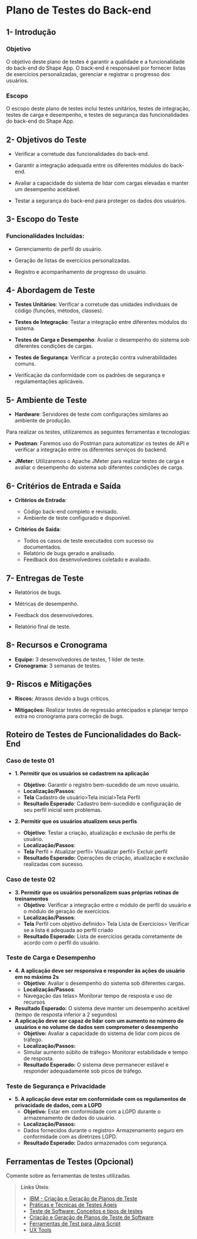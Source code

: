 # Plano de Testes do Back-end

## 1- Introdução

### Objetivo

O objetivo deste plano de testes é garantir a qualidade e a funcionalidade do back-end do Shape App. O back-end é responsável por fornecer listas de exercícios personalizadas, gerenciar e registrar o progresso dos usuários. 

### Escopo

O escopo deste plano de testes inclui testes unitários, testes de integração, testes de carga e desempenho, e testes de segurança das funcionalidades do back-end do Shape App. 

## 2- Objetivos do Teste

- Verificar a corretude das funcionalidades do back-end. 

- Garantir a integração adequada entre os diferentes módulos do back-end. 

- Avaliar a capacidade do sistema de lidar com cargas elevadas e manter um desempenho aceitável. 

- Testar a segurança do back-end para proteger os dados dos usuários. 

## 3- Escopo do Teste

### Funcionalidades Incluídas:
- Gerenciamento de perfil do usuário. 

- Geração de listas de exercícios personalizadas. 

- Registro e acompanhamento de progresso do usuário.

## 4- Abordagem de Teste 

- **Testes Unitários**: Verificar a corretude das unidades individuais de código (funções, métodos, classes). 

- **Testes de Integração**: Testar a integração entre diferentes módulos do sistema. 

- **Testes de Carga e Desempenho**: Avaliar o desempenho do sistema sob diferentes condições de cargas. 

- **Testes de Segurança**: Verificar a proteção contra vulnerabilidades comuns.  

- Verificação da conformidade com os padrões de segurança e regulamentações aplicáveis. 

## 5- Ambiente de Teste 

- **Hardware**: Servidores de teste com configurações similares ao ambiente de produção. 

Para realizar os testes, utilizaremos as seguintes ferramentas e tecnologias: 

- **Postman**: Faremos uso do Postman para automatizar os testes de API e verificar a integração entre os diferentes serviços do backend. 

- **JMeter**: Utilizaremos o Apache JMeter para realizar testes de carga e avaliar o desempenho do sistema sob diferentes condições de carga. 

## 6- Critérios de Entrada e Saída

- **Critérios de Entrada**: 
  - Código back-end completo e revisado.
  - Ambiente de teste configurado e disponível. 

- **Critérios de Saída**: 
  - Todos os casos de teste executados com sucesso ou documentados. 
  - Relatório de bugs gerado e analisado.  
  - Feedback dos desenvolvedores coletado e avaliado. 

## 7- Entregas de Teste

- Relatórios de bugs. 

- Métricas de desempenho. 

- Feedback dos desenvolvedores. 

- Relatório final de teste. 

## 8- Recursos e Cronograma 

- **Equipe:** 3 desenvolvedores de testes, 1 líder de teste. 
- **Cronograma:** 3 semanas de testes. 

## 9- Riscos e Mitigações  

- **Riscos:** Atrasos devido a bugs críticos. 

- **Mitigações:** Realizar testes de regressão antecipados e planejar tempo extra no cronograma para correção de bugs. 

## Roteiro de Testes de Funcionalidades do Back-End  

### Caso de teste 01 
- **1. Permitir que os usuários se cadastrem na aplicação**
  - **Objetivo**: Garantir o registro bem-sucedido de um novo usuário. 
  - **Localização/Passos**:  
  - **Tela** Cadastro de usuário>Tela inicial>Tela Perfil 
  - **Resultado Esperado**: Cadastro bem-sucedido e configuração de seu perfil inicial sem problemas. 

- **2. Permitir que os usuários atualizem seus perfis**
  - **Objetivo**: Testar a criação, atualização e exclusão de perfis de usuário. 
  - **Localização/Passos**: 
  - **Tela** Perfil > Atualizar perfil> Visualizar perfil> Excluir perfil
  - **Resultado Esperado:** Operações de criação, atualização e exclusão realizadas com sucesso. 

### Caso de teste 02
- **3. Permitir que os usuários personalizem suas próprias rotinas de treinamentos**
  - **Objetivo**: Verificar a integração entre o módulo de perfil do usuário e o módulo de geração de exercícios. 
  - **Localização/Passos**: 
  - **Tela** Perfil com objetivo definido> Tela Lista de Exercícios> Verificar se a lista é adequada ao perfil criado 
  - **Resultado Esperado:** Lista de exercícios gerada corretamente de acordo com o perfil do usuário. 

### Teste de Carga e Desempenho
- **4. A aplicação deve ser responsiva e responder às ações do usuário em no máximo 2s**
  - **Objetivo**: Avaliar o desempenho do sistema sob diferentes cargas. 
  - **Localização/Passos**: 
  - Navegação das telas> Monitorar tempo de resposta e uso de recursos
- **Resultado Esperado:** O sistema deve manter um desempenho aceitável (tempo de resposta inferior a 2 segundos)
- **A aplicação deve ser capaz de lidar com um aumento no número de usuários e no volume de dados sem comprometer o desempenho**
  - **Objetivo:** Avaliar a capacidade do sistema de lidar com picos de tráfego. 
  - **Localização/Passos:** 
  - Simular aumento súbito de tráfego> Monitorar estabilidade e tempo de resposta. 
  - **Resultado Esperado:** O sistema deve permanecer estável e responder adequadamente sob picos de tráfego.  

### Teste de Segurança e Privacidade 
- **5. A aplicação deve estar em conformidade com os regulamentos de privacidade de dados, com a LGPD**
  - **Objetivo:** Estar em conformidade com a LGPD durante o armazenamento de dados do usuário. 
  - **Localização/Passos:** 
  - Dados fornecidos durante o registro> Armazenamento seguro em conformidade com as diretrizes LGPD. 
  - **Resultado Esperado:** Dados armazenados com segurança. 
 
## Ferramentas de Testes (Opcional)

Comente sobre as ferramentas de testes utilizadas.
 
> **Links Úteis**:
> - [IBM - Criação e Geração de Planos de Teste](https://www.ibm.com/developerworks/br/local/rational/criacao_geracao_planos_testes_software/index.html)
> - [Práticas e Técnicas de Testes Ágeis](http://assiste.serpro.gov.br/serproagil/Apresenta/slides.pdf)
> -  [Teste de Software: Conceitos e tipos de testes](https://blog.onedaytesting.com.br/teste-de-software/)
> - [Criação e Geração de Planos de Teste de Software](https://www.ibm.com/developerworks/br/local/rational/criacao_geracao_planos_testes_software/index.html)
> - [Ferramentas de Test para Java Script](https://geekflare.com/javascript-unit-testing/)
> - [UX Tools](https://uxdesign.cc/ux-user-research-and-user-testing-tools-2d339d379dc7)

